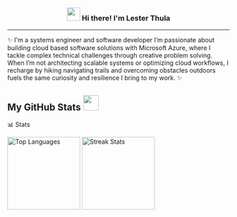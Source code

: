 <!-- Heading -->
<h3 align="center"><img src = "https://raw.githubusercontent.com/MartinHeinz/MartinHeinz/master/wave.gif" width = 30px> Hi there! I'm Lester Thula</h3>

<!-- Profile Views -->

<p align="center">
<!--   <a href="https://www.giftegwuenu.dev">Website</a> •
  <a href="www.linkedin.com/in/lesterthula">Linkedin</a> -->
</p>

 <!-- About section -->

---
✨ I'm a systems engineer and software developer I’m passionate about building cloud based software solutions with Microsoft Azure, where I tackle complex technical challenges through creative problem solving. When I’m not architecting scalable systems or optimizing cloud workflows, I recharge by hiking navigating trails and overcoming obstacles outdoors fuels the same curiosity and resilience I bring to my work. ✨


 
  <!-- GitHub section -->

 ##  My GitHub Stats <img src = "https://i.pinimg.com/originals/65/c4/f4/65c4f452571be1261e9c623f7da488ac.gif" width = 35px> 
 
📊 Stats
<div>
    <div>
        <img src="https://github-readme-stats.vercel.app/api/top-langs/?username=modosenin0&langs_count=10&title_color=ffffff&text_color=ffffff&icon_color=ffffff&bg_color=242938&hide_border=true&locale=en&custom_title=Top%20Languages" alt="Top Languages" height="165px">
        <img src="https://github-readme-streak-stats.herokuapp.com/?user=modosenin0&stroke=ffffff&background=242938&ring=3572a5&fire=3572a5&currStreakNum=ffffff&currStreakLabel=3572a5&sideNums=ffffff&sideLabels=ffffff&dates=ffffff&hide_border=true" alt="Streak Stats" height="165px">
    <div/>
</div>
<br>

<!-- THE END -->


<!--
**lauragift21/lauragift21** is a ✨ _special_ ✨ repository because its `README.md` (this file) appears on your GitHub profile.

